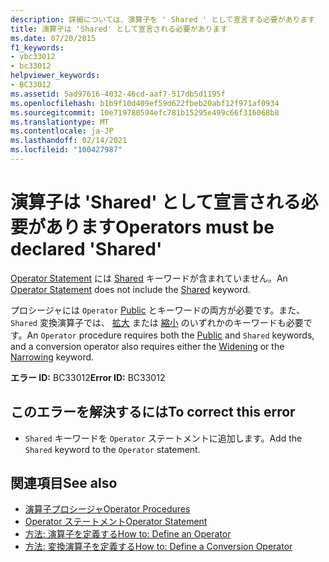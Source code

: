 ```yaml
---
description: 詳細については、演算子を ' Shared ' として宣言する必要があります
title: 演算子は 'Shared' として宣言される必要があります
ms.date: 07/20/2015
f1_keywords:
- vbc33012
- bc33012
helpviewer_keywords:
- BC33012
ms.assetid: 5ad97616-4032-46cd-aaf7-517db5d1195f
ms.openlocfilehash: b1b9f10d409ef59d622fbeb20abf12f971af0934
ms.sourcegitcommit: 10e719780594efc781b15295e499c66f316068b8
ms.translationtype: MT
ms.contentlocale: ja-JP
ms.lasthandoff: 02/14/2021
ms.locfileid: "100427987"
---
```

# <a name="operators-must-be-declared-shared"></a><span data-ttu-id="3b2fe-103">演算子は 'Shared' として宣言される必要があります</span><span class="sxs-lookup"><span data-stu-id="3b2fe-103">Operators must be declared 'Shared'</span></span>

<span data-ttu-id="3b2fe-104">[Operator Statement](../language-reference/statements/operator-statement.md) には [Shared](../language-reference/modifiers/shared.md) キーワードが含まれていません。</span><span class="sxs-lookup"><span data-stu-id="3b2fe-104">An [Operator Statement](../language-reference/statements/operator-statement.md) does not include the [Shared](../language-reference/modifiers/shared.md) keyword.</span></span>  
  
 <span data-ttu-id="3b2fe-105">プロシージャには `Operator` [Public](../language-reference/modifiers/public.md) とキーワードの両方が必要です。また、 `Shared` 変換演算子では、 [拡大](../language-reference/modifiers/widening.md) または [縮小](../language-reference/modifiers/narrowing.md) のいずれかのキーワードも必要です。</span><span class="sxs-lookup"><span data-stu-id="3b2fe-105">An `Operator` procedure requires both the [Public](../language-reference/modifiers/public.md) and `Shared` keywords, and a conversion operator also requires either the [Widening](../language-reference/modifiers/widening.md) or the [Narrowing](../language-reference/modifiers/narrowing.md) keyword.</span></span>  
  
 <span data-ttu-id="3b2fe-106">**エラー ID:** BC33012</span><span class="sxs-lookup"><span data-stu-id="3b2fe-106">**Error ID:** BC33012</span></span>  
  
## <a name="to-correct-this-error"></a><span data-ttu-id="3b2fe-107">このエラーを解決するには</span><span class="sxs-lookup"><span data-stu-id="3b2fe-107">To correct this error</span></span>  
  
- <span data-ttu-id="3b2fe-108">`Shared` キーワードを `Operator` ステートメントに追加します。</span><span class="sxs-lookup"><span data-stu-id="3b2fe-108">Add the `Shared` keyword to the `Operator` statement.</span></span>  
  
## <a name="see-also"></a><span data-ttu-id="3b2fe-109">関連項目</span><span class="sxs-lookup"><span data-stu-id="3b2fe-109">See also</span></span>

- [<span data-ttu-id="3b2fe-110">演算子プロシージャ</span><span class="sxs-lookup"><span data-stu-id="3b2fe-110">Operator Procedures</span></span>](../programming-guide/language-features/procedures/operator-procedures.md)
- [<span data-ttu-id="3b2fe-111">Operator ステートメント</span><span class="sxs-lookup"><span data-stu-id="3b2fe-111">Operator Statement</span></span>](../language-reference/statements/operator-statement.md)
- [<span data-ttu-id="3b2fe-112">方法: 演算子を定義する</span><span class="sxs-lookup"><span data-stu-id="3b2fe-112">How to: Define an Operator</span></span>](../programming-guide/language-features/procedures/how-to-define-an-operator.md)
- [<span data-ttu-id="3b2fe-113">方法: 変換演算子を定義する</span><span class="sxs-lookup"><span data-stu-id="3b2fe-113">How to: Define a Conversion Operator</span></span>](../programming-guide/language-features/procedures/how-to-define-a-conversion-operator.md)
